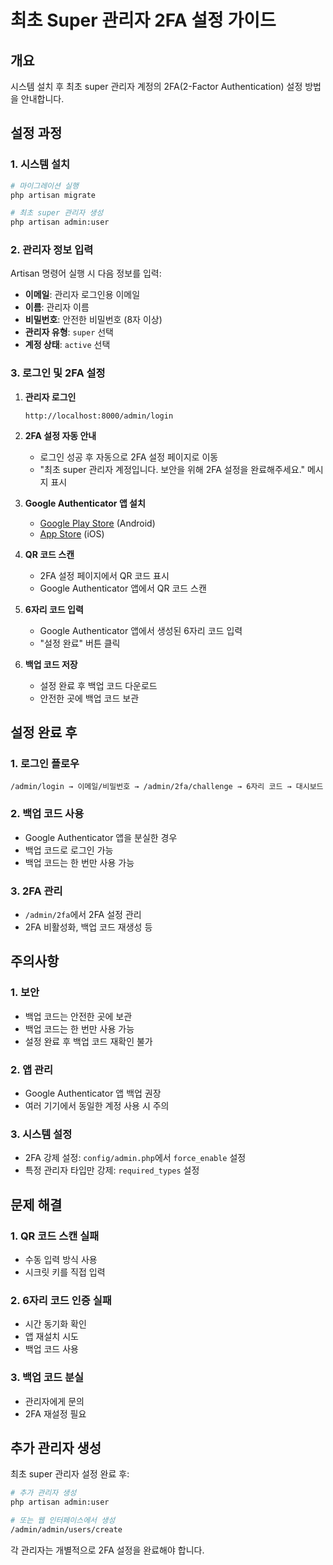# 최초 Super 관리자 2FA 설정 가이드

## 개요

시스템 설치 후 최초 super 관리자 계정의 2FA(2-Factor Authentication) 설정 방법을 안내합니다.

## 설정 과정

### 1. 시스템 설치

```bash
# 마이그레이션 실행
php artisan migrate

# 최초 super 관리자 생성
php artisan admin:user
```

### 2. 관리자 정보 입력

Artisan 명령어 실행 시 다음 정보를 입력:

- **이메일**: 관리자 로그인용 이메일
- **이름**: 관리자 이름
- **비밀번호**: 안전한 비밀번호 (8자 이상)
- **관리자 유형**: `super` 선택
- **계정 상태**: `active` 선택

### 3. 로그인 및 2FA 설정

1. **관리자 로그인**
   ```
   http://localhost:8000/admin/login
   ```

2. **2FA 설정 자동 안내**
   - 로그인 성공 후 자동으로 2FA 설정 페이지로 이동
   - "최초 super 관리자 계정입니다. 보안을 위해 2FA 설정을 완료해주세요." 메시지 표시

3. **Google Authenticator 앱 설치**
   - [Google Play Store](https://play.google.com/store/apps/details?id=com.google.android.apps.authenticator2) (Android)
   - [App Store](https://apps.apple.com/app/google-authenticator/id388497605) (iOS)

4. **QR 코드 스캔**
   - 2FA 설정 페이지에서 QR 코드 표시
   - Google Authenticator 앱에서 QR 코드 스캔

5. **6자리 코드 입력**
   - Google Authenticator 앱에서 생성된 6자리 코드 입력
   - "설정 완료" 버튼 클릭

6. **백업 코드 저장**
   - 설정 완료 후 백업 코드 다운로드
   - 안전한 곳에 백업 코드 보관

## 설정 완료 후

### 1. 로그인 플로우
```
/admin/login → 이메일/비밀번호 → /admin/2fa/challenge → 6자리 코드 → 대시보드
```

### 2. 백업 코드 사용
- Google Authenticator 앱을 분실한 경우
- 백업 코드로 로그인 가능
- 백업 코드는 한 번만 사용 가능

### 3. 2FA 관리
- `/admin/2fa`에서 2FA 설정 관리
- 2FA 비활성화, 백업 코드 재생성 등

## 주의사항

### 1. 보안
- 백업 코드는 안전한 곳에 보관
- 백업 코드는 한 번만 사용 가능
- 설정 완료 후 백업 코드 재확인 불가

### 2. 앱 관리
- Google Authenticator 앱 백업 권장
- 여러 기기에서 동일한 계정 사용 시 주의

### 3. 시스템 설정
- 2FA 강제 설정: `config/admin.php`에서 `force_enable` 설정
- 특정 관리자 타입만 강제: `required_types` 설정

## 문제 해결

### 1. QR 코드 스캔 실패
- 수동 입력 방식 사용
- 시크릿 키를 직접 입력

### 2. 6자리 코드 인증 실패
- 시간 동기화 확인
- 앱 재설치 시도
- 백업 코드 사용

### 3. 백업 코드 분실
- 관리자에게 문의
- 2FA 재설정 필요

## 추가 관리자 생성

최초 super 관리자 설정 완료 후:

```bash
# 추가 관리자 생성
php artisan admin:user

# 또는 웹 인터페이스에서 생성
/admin/admin/users/create
```

각 관리자는 개별적으로 2FA 설정을 완료해야 합니다. 